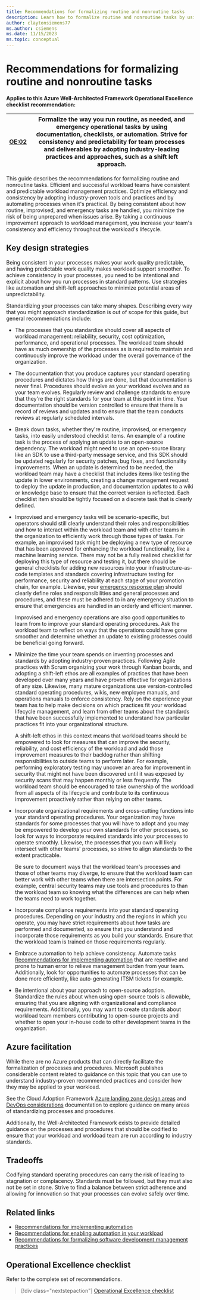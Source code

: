 ```yaml
---
title: Recommendations for formalizing routine and nonroutine tasks
description: Learn how to formalize routine and nonroutine tasks by using documentation, checklists, or automation.
author: claytonsiemens77
ms.author: csiemens
ms.date: 11/15/2023
ms.topic: conceptual
---
```


# Recommendations for formalizing routine and nonroutine tasks

**Applies to this Azure Well-Architected Framework Operational Excellence checklist recommendation:**

|[OE:02](checklist.md)| Formalize the way you run routine, as needed, and emergency operational tasks by using documentation, checklists, or automation. Strive for consistency and predictability for team processes and deliverables by adopting industry-leading practices and approaches, such as a shift left approach. |
|---|---|

This guide describes the recommendations for formalizing routine and nonroutine tasks. Efficient and successful workload teams have consistent and predictable workload management practices. Optimize efficiency and consistency by adopting industry-proven tools and practices and by automating processes when it's practical. By being consistent about how routine, improvised, and emergency tasks are handled, you minimize the risk of being unprepared when issues arise. By taking a continuous improvement approach to workload management, you increase your team's consistency and efficiency throughout the workload's lifecycle.

## Key design strategies

Being consistent in your processes makes your work quality predictable, and having predictable work quality makes workload support smoother. To achieve consistency in your processes, you need to be intentional and explicit about how you run processes in standard patterns. Use strategies like automation and shift-left approaches to minimize potential areas of unpredictability.

Standardizing your processes can take many shapes. Describing every way that you might approach standardization is out of scope for this guide, but general recommendations include:

- The processes that you standardize should cover all aspects of workload management: reliability, security, cost optimization, performance, and operational processes. The workload team should have as much ownership of the processes as is required to maintain and continuously improve the workload under the overall governance of the organization.

- The documentation that you produce captures your standard operating procedures and dictates how things are done, but that documentation is never final. Procedures should evolve as your workload evolves and as your team evolves. Regularly review and challenge standards to ensure that they're the right standards for your team at this point in time. Your documentation should be version controlled to ensure that there is a record of reviews and updates and to ensure that the team conducts reviews at regularly scheduled intervals.

- Break down tasks, whether they're routine, improvised, or emergency tasks, into easily understood checklist items. An example of a routine task is the process of applying an update to an open-source dependency. The workload might need to use an open-source library like an SDK to use a third-party message service, and this SDK should be updated regularly for security patches, bug fixes, and functionality improvements. When an update is determined to be needed, the workload team may have a checklist that includes items like testing the update in lower environments, creating a change management request to deploy the update in production, and documentation updates to a wiki or knowledge base to ensure that the correct version is reflected. Each checklist item should be tightly focused on a discrete task that is clearly defined.

- Improvised and emergency tasks will be scenario-specific, but operators should still clearly understand their roles and responsibilities and how to interact within the workload team and with other teams in the organization to efficiently work through those types of tasks. For example, an improvised task might be deploying a new type of resource that has been approved for enhancing the workload functionality, like a machine learning service. There may not be a fully realized checklist for deploying this type of resource and testing it, but there should be general checklists for adding new resources into your infrastructure-as-code templates and standards covering infrastructure testing for performance, security and reliability at each stage of your promotion chain, for example. Likewise, your [emergency response plan](emergency-response.md) should clearly define roles and responsibilities and general processes and procedures, and these must be adhered to in any emergency situation to ensure that emergencies are handled in an orderly and efficient manner.

   Improvised and emergency operations are also good opportunities to learn from to improve your standard operating procedures. Ask the workload team to reflect on ways that the operations could have gone smoother and determine whether an update to existing processes could be beneficial going forward.

- Minimize the time your team spends on inventing processes and standards by adopting industry-proven practices. Following Agile practices with Scrum organizing your work through Kanban boards, and adopting a shift-left ethos are all examples of practices that have been developed over many years and have proven effective for organizations of any size. Likewise, many mature organizations use version-controlled standard operating procedures, wikis, new employee manuals, and operations manuals to enforce consistency. Rely on the experience your team has to help make decisions on which practices fit your workload lifecycle management, and learn from other teams about the standards that have been successfully implemented to understand how particular practices fit into your organizational structure.

   A shift-left ethos in this context means that workload teams should be empowered to look for measures that can improve the security, reliability, and cost efficiency of the workload and add those improvement measures to their backlog rather than shifting responsibilities to outside teams to perform later. For example, performing exploratory testing may uncover an area for improvement in security that might not have been discovered until it was exposed by security scans that may happen monthly or less frequently. The workload team should be encouraged to take ownership of the workload from all aspects of its lifecycle and contribute to its continuous improvement proactively rather than relying on other teams.

- Incorporate organizational requirements and cross-cutting functions into your standard operating procedures. Your organization may have standards for some processes that you will have to adopt and you may be empowered to develop your own standards for other processes, so look for ways to incorporate required standards into your processes to operate smoothly. Likewise, the processes that you own will likely intersect with other teams' processes, so strive to align standards to the extent practicable.

   Be sure to document ways that the workload team's processes and those of other teams may diverge, to ensure that the workload team can better work with other teams when there are intersection points. For example, central security teams may use tools and procedures to than the workload team so knowing what the differences are can help when the teams need to work together.

- Incorporate compliance requirements into your standard operating procedures. Depending on your industry and the regions in which you operate, you may have strict requirements about how tasks are performed and documented, so ensure that you understand and incorporate those requirements as you build your standards. Ensure that the workload team is trained on those requirements regularly.

- Embrace automation to help achieve consistency. Automate tasks [Recommendations for implementing automation](automate-tasks.md) that are repetitive and prone to human error to relieve management burden from your team. Additionally, look for opportunities to automate processes that can be done more efficiently, like auto-generating ITSM tickets for example.

- Be intentional about your approach to open-source adoption. Standardize the rules about when using open-source tools is allowable, ensuring that you are aligning with organizational and compliance requirements. Additionally, you may want to create standards about workload team members contributing to open-source projects and whether to open your in-house code to other development teams in the organization.

## Azure facilitation

While there are no Azure products that can directly facilitate the formalization of processes and procedures. Microsoft publishes considerable content related to guidance on this topic that you can use to understand industry-proven recommended practices and consider how they may be applied to your workload.

See the Cloud Adoption Framework [Azure landing zone design areas](/azure/cloud-adoption-framework/ready/landing-zone/design-areas) and [DevOps considerations](/azure/cloud-adoption-framework/ready/considerations/devops-principles-and-practices) documentation to explore guidance on many areas of standardizing processes and procedures.

Additionally, the Well-Architected Framework exists to provide detailed guidance on the processes and procedures that should be codified to ensure that your workload and workload team are run according to industry standards.

## Tradeoffs

Codifying standard operating procedures can carry the risk of leading to stagnation or complacency. Standards must be followed, but they must also not be set in stone. Strive to find a balance between strict adherence and allowing for innovation so that your processes can evolve safely over time.

## Related links

- [Recommendations for implementing automation](automate-tasks.md)
- [Recommendations for enabling automation in your workload](enable-automation.md)
- [Recommendations for formalizing software development management practices](formalize-development-practices.md)

## Operational Excellence checklist

Refer to the complete set of recommendations.

> [!div class="nextstepaction"]
> [Operational Excellence checklist](checklist.md)